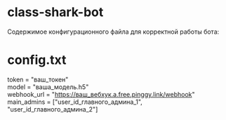 # class-shark-bot

Содержимое конфигурационного файла для корректной работы бота:

# config.txt
token = "ваш_токен"  
model = "ваша_модель.h5"  
webhook_url = "https://ваш_вебхук.a.free.pinggy.link/webhook"  
main_admins = ["user_id_главного_админа_1", "user_id_главного_админа_2"]  
